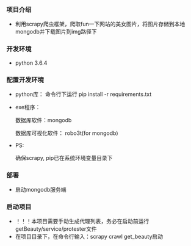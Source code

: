 

### 项目介绍
- 利用scrapy爬虫框架，爬取fun一下网站的美女图片，将图片存储到本地mongodb并下载图片到img路径下


### 开发环境
- python 3.6.4

### 配置开发环境
- python库：
    命令行下运行 pip install -r requirements.txt

- exe程序：

    数据库软件：mongodb

    数据库可视化软件： robo3t(for mongodb)


- PS:

    确保scrapy, pip已在系统环境变量目录下

### 部署
- 启动mongodb服务端


### 启动项目
- ！！！本项目需要手动生成代理列表，务必在启动前运行getBeauty/service/protester文件
- 在项目目录下，在命令行输入：scrapy crawl get_beauty启动    

